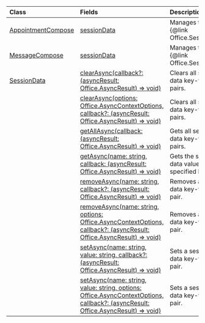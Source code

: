 | Class | Fields | Description |
|:---|:---|:---|
|[AppointmentCompose](/javascript/api/outlook/office.appointmentcompose)|[sessionData](/javascript/api/outlook/office.appointmentcompose#outlook-office-appointmentcompose-sessiondata-member)|Manages the {@link Office.SessionData | SessionData} of an item in Compose mode.|
|[MessageCompose](/javascript/api/outlook/office.messagecompose)|[sessionData](/javascript/api/outlook/office.messagecompose#outlook-office-messagecompose-sessiondata-member)|Manages the {@link Office.SessionData | SessionData} of an item in Compose mode.|
|[SessionData](/javascript/api/outlook/office.sessiondata)|[clearAsync(callback?: (asyncResult: Office.AsyncResult<void>) => void)](/javascript/api/outlook/office.sessiondata#outlook-office-sessiondata-clearasync-member(1))|Clears all session data key-value pairs.|
||[clearAsync(options: Office.AsyncContextOptions, callback?: (asyncResult: Office.AsyncResult<void>) => void)](/javascript/api/outlook/office.sessiondata#outlook-office-sessiondata-clearasync-member(1))|Clears all session data key-value pairs.|
||[getAllAsync(callback: (asyncResult: Office.AsyncResult<object>) => void)](/javascript/api/outlook/office.sessiondata#outlook-office-sessiondata-getallasync-member(1))|Gets all session data key-value pairs.|
||[getAsync(name: string, callback: (asyncResult: Office.AsyncResult<string>) => void)](/javascript/api/outlook/office.sessiondata#outlook-office-sessiondata-getasync-member(1))|Gets the session data value of the specified key.|
||[removeAsync(name: string, callback?: (asyncResult: Office.AsyncResult<void>) => void)](/javascript/api/outlook/office.sessiondata#outlook-office-sessiondata-removeasync-member(1))|Removes a session data key-value pair.|
||[removeAsync(name: string, options: Office.AsyncContextOptions, callback?: (asyncResult: Office.AsyncResult<void>) => void)](/javascript/api/outlook/office.sessiondata#outlook-office-sessiondata-removeasync-member(1))|Removes a session data key-value pair.|
||[setAsync(name: string, value: string, callback?: (asyncResult: Office.AsyncResult<void>) => void)](/javascript/api/outlook/office.sessiondata#outlook-office-sessiondata-setasync-member(1))|Sets a session data key-value pair.|
||[setAsync(name: string, value: string, options: Office.AsyncContextOptions, callback?: (asyncResult: Office.AsyncResult<void>) => void)](/javascript/api/outlook/office.sessiondata#outlook-office-sessiondata-setasync-member(1))|Sets a session data key-value pair.|
